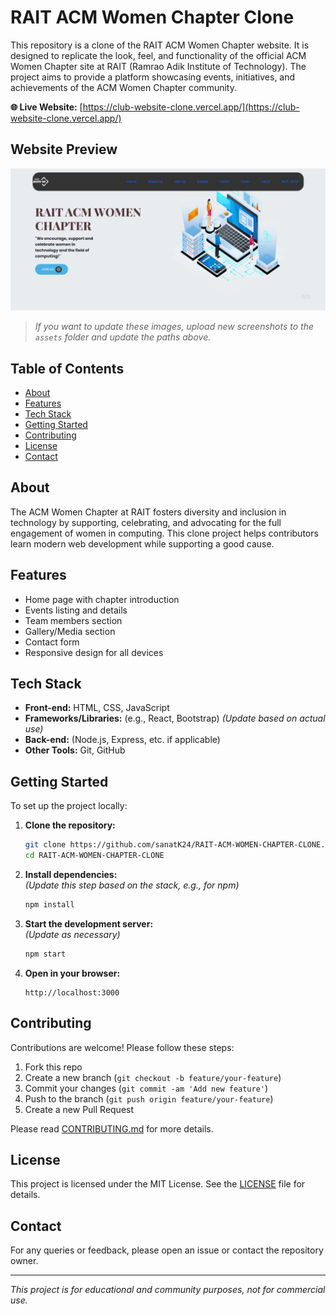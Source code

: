 # RAIT ACM Women Chapter Clone

This repository is a clone of the RAIT ACM Women Chapter website. It is designed to replicate the look, feel, and functionality of the official ACM Women Chapter site at RAIT (Ramrao Adik Institute of Technology). The project aims to provide a platform showcasing events, initiatives, and achievements of the ACM Women Chapter community.

**🌐 Live Website:** [https://club-website-clone.vercel.app/](https://club-website-clone.vercel.app/)

## Website Preview

<!-- Replace these paths with actual image paths in your repository -->
<p align="center">
  <img alt="Homepage Preview" src="./assets/homepage.png" width="700"/>
</p>

> _If you want to update these images, upload new screenshots to the `assets` folder and update the paths above._

## Table of Contents

- [About](#about)
- [Features](#features)
- [Tech Stack](#tech-stack)
- [Getting Started](#getting-started)
- [Contributing](#contributing)
- [License](#license)
- [Contact](#contact)

## About

The ACM Women Chapter at RAIT fosters diversity and inclusion in technology by supporting, celebrating, and advocating for the full engagement of women in computing. This clone project helps contributors learn modern web development while supporting a good cause.

## Features

- Home page with chapter introduction
- Events listing and details
- Team members section
- Gallery/Media section
- Contact form
- Responsive design for all devices

## Tech Stack

- **Front-end:** HTML, CSS, JavaScript
- **Frameworks/Libraries:** (e.g., React, Bootstrap) *(Update based on actual use)*
- **Back-end:** (Node.js, Express, etc. if applicable)
- **Other Tools:** Git, GitHub

## Getting Started

To set up the project locally:

1. **Clone the repository:**
   ```sh
   git clone https://github.com/sanatK24/RAIT-ACM-WOMEN-CHAPTER-CLONE.git
   cd RAIT-ACM-WOMEN-CHAPTER-CLONE
   ```

2. **Install dependencies:**  
   *(Update this step based on the stack, e.g., for npm)*
   ```sh
   npm install
   ```

3. **Start the development server:**  
   *(Update as necessary)*
   ```sh
   npm start
   ```

4. **Open in your browser:**
   ```
   http://localhost:3000
   ```

## Contributing

Contributions are welcome! Please follow these steps:

1. Fork this repo
2. Create a new branch (`git checkout -b feature/your-feature`)
3. Commit your changes (`git commit -am 'Add new feature'`)
4. Push to the branch (`git push origin feature/your-feature`)
5. Create a new Pull Request

Please read [CONTRIBUTING.md](CONTRIBUTING.md) for more details.

## License

This project is licensed under the MIT License. See the [LICENSE](LICENSE) file for details.

## Contact

For any queries or feedback, please open an issue or contact the repository owner.

---

*This project is for educational and community purposes, not for commercial use.*

